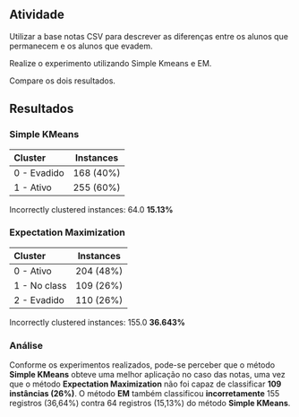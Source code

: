## Atividade

Utilizar a base notas CSV para descrever as diferenças entre os alunos que permanecem e os alunos que evadem.

Realize o experimento utilizando Simple Kmeans e EM.

Compare os dois resultados.

## Resultados

### Simple KMeans

| Cluster | Instances |
| :--- | :---: |
| 0 - Evadido | 168 (40%) |
| 1 - Ativo | 255 (60%) |

Incorrectly clustered instances: 64.0   **15.13%**

### Expectation Maximization

| Cluster | Instances |
| :--- | :---: |
| 0 - Ativo | 204 (48%) |
| 1 - No class | 109 (26%) |
| 2 - Evadido | 110 (26%) |

Incorrectly clustered instances: 155.0  **36.643%**

### Análise
Conforme os experimentos realizados, pode-se perceber que o método **Simple KMeans** obteve uma melhor aplicação no caso das notas, uma vez que o método **Expectation Maximization** não foi capaz de classificar **109 instâncias (26%)**. O método **EM** também classificou **incorretamente** 155 registros (36,64%) contra 64 registros (15,13%) do método **Simple KMeans**.
